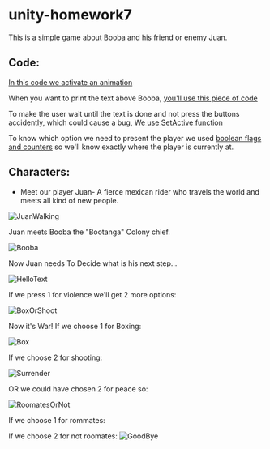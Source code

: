 # unity-homework7

This is a simple game about Booba and his friend or enemy Juan.
<pictures from game>







## Code:
[In this code we activate an animation](https://github.com/EladMotzny/unity-homework7/blob/cf9d06b9deb6f9286dd04f0c3576c900bd8be2c0/Conversation/Assets/Scripts/BoobaScript.cs#L44-L49)

When you want to print the text above Booba, [you'll use this piece of code](https://github.com/EladMotzny/unity-homework7/blob/cf9d06b9deb6f9286dd04f0c3576c900bd8be2c0/Conversation/Assets/Scripts/Dialogue.cs#L44-L72)
<GIF OF TEXT APPEARING>
 
 To make the user wait until the text is done and not press the buttons accidently, which could cause a bug, [We use SetActive function](https://github.com/EladMotzny/unity-homework7/blob/cf9d06b9deb6f9286dd04f0c3576c900bd8be2c0/Conversation/Assets/Scripts/Dialogue.cs#L77-L81)

To know which option we need to present the player we used [boolean flags and counters](https://github.com/EladMotzny/unity-homework7/blob/cf9d06b9deb6f9286dd04f0c3576c900bd8be2c0/Conversation/Assets/Scripts/Dialogue.cs#L14-L22) so we'll know exactly where the player is currently at.



## Characters:

- Meet our player Juan- A fierce mexican rider who travels the world and meets all kind of new people. 

![JuanWalking](https://user-images.githubusercontent.com/33619352/81824695-70ba7400-953e-11ea-8855-e9522beaba97.gif)

Juan meets Booba the "Bootanga" Colony chief.

![Booba](https://user-images.githubusercontent.com/33619352/81826507-8761ca80-9540-11ea-86d3-facd095e3850.JPG)

Now Juan needs To Decide what is his next step...

![HelloText](https://user-images.githubusercontent.com/33619352/81825657-8e3c0d80-953f-11ea-8473-2e0dd87f89a9.gif)

If we press 1 for violence we'll get 2 more options:

![BoxOrShoot](https://user-images.githubusercontent.com/33619352/81825811-c17e9c80-953f-11ea-999d-8dcf1e8cf41d.gif)

Now it's War! 
If we choose 1 for Boxing: 

![Box](https://user-images.githubusercontent.com/33619352/81825986-f2f76800-953f-11ea-83ce-6a0e0eb87a49.gif)


If we choose 2 for shooting:

![Surrender](https://user-images.githubusercontent.com/33619352/81826055-073b6500-9540-11ea-90cc-9309ae4ad3d8.gif)


OR we could have chosen 2 for peace so:

![RoomatesOrNot](https://user-images.githubusercontent.com/33619352/81826144-23d79d00-9540-11ea-86c7-61dd16c1ee83.gif)

If we choose 1 for rommates: 



If we choose 2 for not roomates:
![GoodBye](https://user-images.githubusercontent.com/33619352/81826365-5ed9d080-9540-11ea-866e-e0dfeebd4be3.gif)


